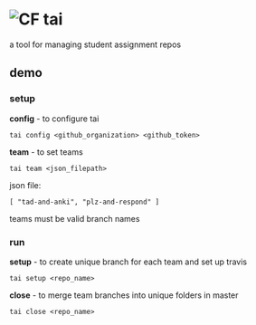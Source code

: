 # ![CF](http://i.imgur.com/7v5ASc8.png) tai
a tool for managing student assignment repos

## demo
### setup
**config** - to configure tai
```
tai config <github_organization> <github_token>
```

**team** - to set teams
```
tai team <json_filepath>
```
json file:
```
[ "tad-and-anki", "plz-and-respond" ]
```
teams must be valid branch names

### run
**setup** - to create unique branch for each team and set up travis
```
tai setup <repo_name>
```

**close** - to merge team branches into unique folders in master
```
tai close <repo_name>
```
